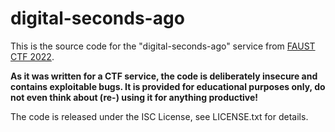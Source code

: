 digital-seconds-ago
===================

This is the source code for the "digital-seconds-ago" service from [FAUST CTF 2022](https://2022.faustctf.net).

**As it was written for a CTF service, the code is deliberately insecure and contains exploitable bugs. It
is provided for educational purposes only, do not even think about (re-) using it for anything productive!**

The code is released under the ISC License, see LICENSE.txt for details.
